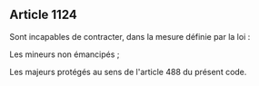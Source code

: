 Article 1124
----
Sont incapables de contracter, dans la mesure définie par la loi :

Les mineurs non émancipés ;

Les majeurs protégés au sens de l'article 488 du présent code.
